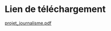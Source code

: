 # Lien de téléchargement

[projet_journalisme.pdf](https://github.com/RakanAD/Projet-Journalistique/files/11333354/projet_journalisme.pdf)
